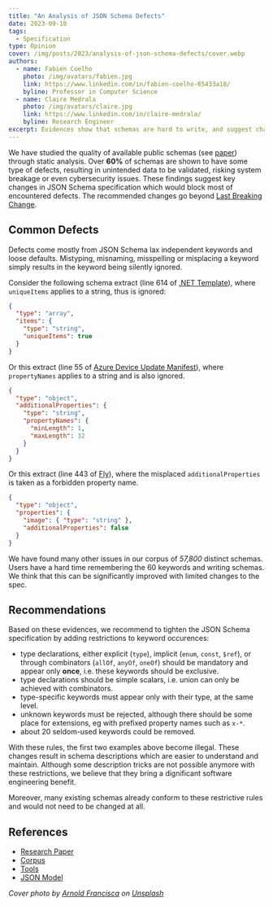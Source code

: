 ```yaml
---
title: "An Analysis of JSON Schema Defects"
date: 2023-09-10
tags:
  - Specification
type: Opinion
cover: /img/posts/2023/analysis-of-json-schema-defects/cover.webp
authors:
  - name: Fabien Coelho
    photo: /img/avatars/fabien.jpg
    link: https://www.linkedin.com/in/fabien-coelho-65433a18/
    byline: Professor in Computer Science
  - name: Claire Medrala
    photo: /img/avatars/claire.jpg
    link: https://www.linkedin.com/in/claire-medrala/
    byline: Research Engineer
excerpt: Evidences show that schemas are hard to write, and suggest changes in the spec
---
```


We have studied the quality of available public schemas
(see [paper](https://www.cri.minesparis.psl.eu/classement/doc/A-794.pdf)) through static analysis.
Over **60%** of schemas are shown to have some type of defects, resulting in
unintended data to be validated, risking system breakage or even cybersecurity issues.
These findings suggest key changes in JSON Schema specification which would block most
of encountered defects.
The recommended changes go beyond [Last Breaking Change](/blog/posts/the-last-breaking-change).

## Common Defects

Defects come mostly from JSON Schema lax independent keywords and loose defaults.
Mistyping, misnaming, misspelling or misplacing a keyword simply results in the
keyword being silently ignored.

Consider the following schema extract (line 614 of
[.NET Template](https://json.schemastore.org/template.json)), where `uniqueItems`
applies to a string, thus is ignored: 

```json
{
  "type": "array",
  "items": {
    "type": "string",
    "uniqueItems": true
  }
}
```

Or this extract (line 55 of
[Azure Device Update Manifest](https://json.schemastore.org/azure-deviceupdate-manifest-definitions-4.0.json)),
where `propertyNames` applies to a string and is also ignored.

```json
{
  "type": "object",
  "additionalProperties": {
    "type": "string",
    "propertyNames": {
      "minLength": 1,
      "maxLength": 32
    }
  }
}
```

Or this extract (line 443 of [Fly](https://json.schemastore.org/fly.json)), where
the misplaced `additionalProperties` is taken as a forbidden property name.

```json
{
  "type": "object",
  "properties": {
    "image": { "type": "string" },
    "additionalProperties": false
  }
}
```

We have found many other issues in our corpus of *57,800* distinct schemas.
Users have a hard time remembering the 60 keywords and writing schemas.
We think that this can be significantly improved with limited changes to
the spec.

## Recommendations

Based on these evidences, we recommend to tighten the JSON Schema specification
by adding restrictions to keyword occurences:

- type declarations, either explicit (`type`), implicit (`enum`, `const`, `$ref`),
  or through combinators (`allOf`, `anyOf`, `oneOf`) should be mandatory and appear
  only **once**, i.e. these keywords should be exclusive.
- type declarations should be simple scalars, i.e. union can only be achieved with combinators.
- type-specific keywords must appear only with their type, at the same level.
- unknown keywords must be rejected, although there should be some place for extensions,
  eg with prefixed property names such as `x-*`.
- about 20 seldom-used keywords could be removed.

With these rules, the first two examples above become illegal.
These changes result in schema descriptions which are easier to understand and
maintain.
Although some description tricks are not possible anymore with these
restrictions, we believe that they bring a dignificant software engineering benefit.

Moreover, many existing schemas already conform to these restrictive rules and
would not need to be changed at all.

## References

- [Research Paper](https://www.cri.minesparis.psl.eu/classement/doc/A-794.pdf)
- [Corpus](https://github.com/clairey-zx81/yac)
- [Tools](https://github.com/clairey-zx81/json-schema-stats)
- [JSON Model](https://github.com/clairey-zx81/json-model)

_Cover photo by [Arnold Francisca](https://unsplash.com/@clark_fransa) on [Unsplash](https://unsplash.com/photos/f77Bh3inUpE)_
